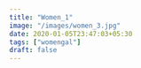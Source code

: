 ```yaml
---
title: "Women_1"
image: "/images/women_3.jpg"
date: 2020-01-05T23:47:03+05:30
tags: ["womengal"]
draft: false
---
```


